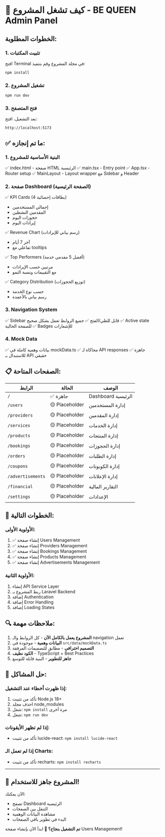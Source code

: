 # 🚀 كيف تشغل المشروع - BE QUEEN Admin Panel

## الخطوات المطلوبة:

### 1. تثبيت المكتبات
افتح Terminal في مجلد المشروع وقم بتنفيذ:

```bash
npm install
```

### 2. تشغيل المشروع
```bash
npm run dev
```

### 3. فتح المتصفح
بعد التشغيل، افتح:
```
http://localhost:5173
```

## ✅ ما تم إنجازه:

### 1. البنية الأساسية للمشروع
✅ index.html - صفحة HTML الرئيسية
✅ main.tsx - Entry point
✅ App.tsx - Router setup
✅ MainLayout - Layout wrapper مع Sidebar و Header

### 2. صفحة Dashboard (الصفحة الرئيسية)
✅ KPI Cards (4 بطاقات إحصائية)
   - إجمالي المستخدمين
   - المقدمين النشطين
   - حجوزات اليوم
   - إيرادات اليوم

✅ Revenue Chart (رسم بياني للإيرادات)
   - آخر 7 أيام
   - تفاعلي مع tooltips

✅ Top Performers (أفضل 5 مقدمي خدمة)
   - مرتبين حسب الإيرادات
   - مع التقييمات ونسبة النمو

✅ Category Distribution (توزيع الحجوزات)
   - حسب نوع الخدمة
   - رسم بياني بالأعمدة

### 3. Navigation System
✅ Sidebar قابل للطي/الفتح
✅ جميع الروابط تعمل بشكل صحيح
✅ Active state للصفحة الحالية
✅ Badges للإشعارات

### 4. Mock Data
✅ بيانات وهمية كاملة في mockData.ts
✅ محاكاة لـ API responses
✅ جاهزة للاستبدال بـ API حقيقي

## 📋 الصفحات المتاحة:

| الرابط | الحالة | الوصف |
|--------|--------|-------|
| `/` | ✅ جاهزة | Dashboard الرئيسية |
| `/users` | 🟡 Placeholder | إدارة المستخدمين |
| `/providers` | 🟡 Placeholder | إدارة المقدمين |
| `/services` | 🟡 Placeholder | إدارة الخدمات |
| `/products` | 🟡 Placeholder | إدارة المنتجات |
| `/bookings` | 🟡 Placeholder | إدارة الحجوزات |
| `/orders` | 🟡 Placeholder | إدارة الطلبات |
| `/coupons` | 🟡 Placeholder | إدارة الكوبونات |
| `/advertisements` | 🟡 Placeholder | إدارة الإعلانات |
| `/financial` | 🟡 Placeholder | التقارير المالية |
| `/settings` | 🟡 Placeholder | الإعدادات |

## 🎯 الخطوات التالية:

### الأولوية الأولى:
1. ✅ إنشاء صفحة Users Management
2. ✅ إنشاء صفحة Providers Management
3. ✅ إنشاء صفحة Bookings Management
4. ✅ إنشاء صفحة Products Management
5. ✅ إنشاء صفحة Advertisements Management

### الأولوية الثانية:
1. إنشاء API Service Layer
2. ربط المشروع بـ Laravel Backend
3. إضافة Authentication
4. إضافة Error Handling
5. إضافة Loading States

## 🔍 ملاحظات مهمة:

1. **المشروع يعمل بالكامل الآن** - كل الروابط والـ navigation تعمل
2. **البيانات وهمية** - موجودة في `src/data/mockData.ts`
3. **التصميم احترافي** - مطابق للتصميمات المرفقة
4. **الكود نظيف** - TypeScript + Best Practices
5. **جاهز للتطوير** - البنية قابلة للتوسع

## 🐛 حل المشاكل:

### إذا ظهرت أخطاء عند التشغيل:
1. تأكد من تثبيت Node.js 18+
2. احذف مجلد node_modules
3. شغل: `npm install` مرة أخرى
4. شغل: `npm run dev`

### إذا لم تظهر الأيقونات:
- تأكد من تثبيت lucide-react: `npm install lucide-react`

### إذا لم تعمل الـ Charts:
- تأكد من تثبيت recharts: `npm install recharts`

---

## 🎉 المشروع جاهز للاستخدام!

الآن يمكنك:
- تصفح Dashboard الرئيسية
- التنقل بين الصفحات
- مشاهدة البيانات الوهمية
- البدء في تطوير باقي الصفحات

**تم التشغيل بنجاح؟ 🎊**
ابدأ الآن بإنشاء صفحة Users Management!

